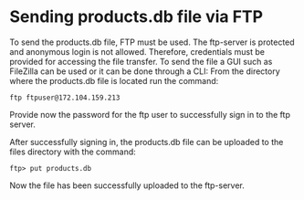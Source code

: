 # Sending products.db file via FTP

To send the products.db file, FTP must be used. The ftp-server is protected and anonymous login is not allowed. Therefore, credentials must be provided for accessing the file transfer.
To send the file a GUI such as FileZilla can be used or it can be done through a CLI:
From the directory where the products.db file is located run the command:

```
ftp ftpuser@172.104.159.213 
```

Provide now the password for the ftp user to successfully sign in to the ftp server.
 
After successfully signing in, the products.db file can be uploaded to the files directory with the command:
```
ftp> put products.db
```

Now the file has been successfully uploaded to the ftp-server.